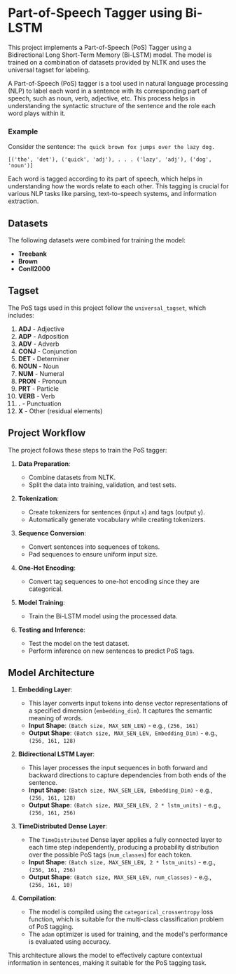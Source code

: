 # Part-of-Speech Tagger using Bi-LSTM

This project implements a Part-of-Speech (PoS) Tagger using a Bidirectional Long Short-Term Memory (Bi-LSTM) model. The model is trained on a combination of datasets provided by NLTK and uses the universal tagset for labeling.

A Part-of-Speech (PoS) tagger is a tool used in natural language processing (NLP) to label each word in a sentence with its corresponding part of speech, such as noun, verb, adjective, etc. This process helps in understanding the syntactic structure of the sentence and the role each word plays within it.

### Example

Consider the sentence: `The quick brown fox jumps over the lazy dog.`

```
[('the', 'det'), ('quick', 'adj'), . . . ('lazy', 'adj'), ('dog', 'noun')]
```

Each word is tagged according to its part of speech, which helps in understanding how the words relate to each other. This tagging is crucial for various NLP tasks like parsing, text-to-speech systems, and information extraction.

## Datasets

The following datasets were combined for training the model:
- **Treebank**
- **Brown**
- **Conll2000**

## Tagset

The PoS tags used in this project follow the `universal_tagset`, which includes:
1. **ADJ** - Adjective
2. **ADP** - Adposition
3. **ADV** - Adverb
4. **CONJ** - Conjunction
5. **DET** - Determiner
6. **NOUN** - Noun
7. **NUM** - Numeral
8. **PRON** - Pronoun
9. **PRT** - Particle
10. **VERB** - Verb
11. **.** - Punctuation
12. **X** - Other (residual elements)

## Project Workflow

The project follows these steps to train the PoS tagger:

1. **Data Preparation**:
   - Combine datasets from NLTK.
   - Split the data into training, validation, and test sets.

2. **Tokenization**:
   - Create tokenizers for sentences (input `x`) and tags (output `y`).
   - Automatically generate vocabulary while creating tokenizers.

3. **Sequence Conversion**:
   - Convert sentences into sequences of tokens.
   - Pad sequences to ensure uniform input size.

4. **One-Hot Encoding**:
   - Convert tag sequences to one-hot encoding since they are categorical.

5. **Model Training**:
   - Train the Bi-LSTM model using the processed data.

6. **Testing and Inference**:
   - Test the model on the test dataset.
   - Perform inference on new sentences to predict PoS tags.

## Model Architecture

1. **Embedding Layer**: 
   - This layer converts input tokens into dense vector representations of a specified dimension (`embedding_dim`). It captures the semantic meaning of words.
   - **Input Shape**: `(Batch size, MAX_SEN_LEN)` - e.g., `(256, 161)`
   - **Output Shape**: `(Batch size, MAX_SEN_LEN, Embedding_Dim)` - e.g., `(256, 161, 128)`

2. **Bidirectional LSTM Layer**:
   - This layer processes the input sequences in both forward and backward directions to capture dependencies from both ends of the sentence.
   - **Input Shape**: `(Batch size, MAX_SEN_LEN, Embedding_Dim)` - e.g., `(256, 161, 128)`
   - **Output Shape**: `(Batch size, MAX_SEN_LEN, 2 * lstm_units)` - e.g., `(256, 161, 256)`

3. **TimeDistributed Dense Layer**:
   - The `TimeDistributed` Dense layer applies a fully connected layer to each time step independently, producing a probability distribution over the possible PoS tags (`num_classes`) for each token.
   - **Input Shape**: `(Batch size, MAX_SEN_LEN, 2 * lstm_units)` - e.g., `(256, 161, 256)`
   - **Output Shape**: `(Batch size, MAX_SEN_LEN, num_classes)` - e.g., `(256, 161, 10)`

4. **Compilation**:
   - The model is compiled using the `categorical_crossentropy` loss function, which is suitable for the multi-class classification problem of PoS tagging.
   - The `adam` optimizer is used for training, and the model's performance is evaluated using accuracy.

This architecture allows the model to effectively capture contextual information in sentences, making it suitable for the PoS tagging task.
